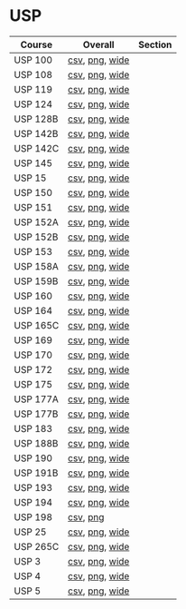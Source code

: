 # USP

| Course | Overall | Section |
| ------ | ------- | ------- |
| USP 100 | [csv](https://github.com/UCSD-Historical-Enrollment-Data/2024Spring/blob/main/overall/USP%20100.csv), [png](https://raw.githubusercontent.com/UCSD-Historical-Enrollment-Data/2024Spring/main/plot_overall/USP%20100.png), [wide](https://raw.githubusercontent.com/UCSD-Historical-Enrollment-Data/2024Spring/main/plot_overall_wide/USP%20100.png) |  |
| USP 108 | [csv](https://github.com/UCSD-Historical-Enrollment-Data/2024Spring/blob/main/overall/USP%20108.csv), [png](https://raw.githubusercontent.com/UCSD-Historical-Enrollment-Data/2024Spring/main/plot_overall/USP%20108.png), [wide](https://raw.githubusercontent.com/UCSD-Historical-Enrollment-Data/2024Spring/main/plot_overall_wide/USP%20108.png) |  |
| USP 119 | [csv](https://github.com/UCSD-Historical-Enrollment-Data/2024Spring/blob/main/overall/USP%20119.csv), [png](https://raw.githubusercontent.com/UCSD-Historical-Enrollment-Data/2024Spring/main/plot_overall/USP%20119.png), [wide](https://raw.githubusercontent.com/UCSD-Historical-Enrollment-Data/2024Spring/main/plot_overall_wide/USP%20119.png) |  |
| USP 124 | [csv](https://github.com/UCSD-Historical-Enrollment-Data/2024Spring/blob/main/overall/USP%20124.csv), [png](https://raw.githubusercontent.com/UCSD-Historical-Enrollment-Data/2024Spring/main/plot_overall/USP%20124.png), [wide](https://raw.githubusercontent.com/UCSD-Historical-Enrollment-Data/2024Spring/main/plot_overall_wide/USP%20124.png) |  |
| USP 128B | [csv](https://github.com/UCSD-Historical-Enrollment-Data/2024Spring/blob/main/overall/USP%20128B.csv), [png](https://raw.githubusercontent.com/UCSD-Historical-Enrollment-Data/2024Spring/main/plot_overall/USP%20128B.png), [wide](https://raw.githubusercontent.com/UCSD-Historical-Enrollment-Data/2024Spring/main/plot_overall_wide/USP%20128B.png) |  |
| USP 142B | [csv](https://github.com/UCSD-Historical-Enrollment-Data/2024Spring/blob/main/overall/USP%20142B.csv), [png](https://raw.githubusercontent.com/UCSD-Historical-Enrollment-Data/2024Spring/main/plot_overall/USP%20142B.png), [wide](https://raw.githubusercontent.com/UCSD-Historical-Enrollment-Data/2024Spring/main/plot_overall_wide/USP%20142B.png) |  |
| USP 142C | [csv](https://github.com/UCSD-Historical-Enrollment-Data/2024Spring/blob/main/overall/USP%20142C.csv), [png](https://raw.githubusercontent.com/UCSD-Historical-Enrollment-Data/2024Spring/main/plot_overall/USP%20142C.png), [wide](https://raw.githubusercontent.com/UCSD-Historical-Enrollment-Data/2024Spring/main/plot_overall_wide/USP%20142C.png) |  |
| USP 145 | [csv](https://github.com/UCSD-Historical-Enrollment-Data/2024Spring/blob/main/overall/USP%20145.csv), [png](https://raw.githubusercontent.com/UCSD-Historical-Enrollment-Data/2024Spring/main/plot_overall/USP%20145.png), [wide](https://raw.githubusercontent.com/UCSD-Historical-Enrollment-Data/2024Spring/main/plot_overall_wide/USP%20145.png) |  |
| USP 15 | [csv](https://github.com/UCSD-Historical-Enrollment-Data/2024Spring/blob/main/overall/USP%2015.csv), [png](https://raw.githubusercontent.com/UCSD-Historical-Enrollment-Data/2024Spring/main/plot_overall/USP%2015.png), [wide](https://raw.githubusercontent.com/UCSD-Historical-Enrollment-Data/2024Spring/main/plot_overall_wide/USP%2015.png) |  |
| USP 150 | [csv](https://github.com/UCSD-Historical-Enrollment-Data/2024Spring/blob/main/overall/USP%20150.csv), [png](https://raw.githubusercontent.com/UCSD-Historical-Enrollment-Data/2024Spring/main/plot_overall/USP%20150.png), [wide](https://raw.githubusercontent.com/UCSD-Historical-Enrollment-Data/2024Spring/main/plot_overall_wide/USP%20150.png) |  |
| USP 151 | [csv](https://github.com/UCSD-Historical-Enrollment-Data/2024Spring/blob/main/overall/USP%20151.csv), [png](https://raw.githubusercontent.com/UCSD-Historical-Enrollment-Data/2024Spring/main/plot_overall/USP%20151.png), [wide](https://raw.githubusercontent.com/UCSD-Historical-Enrollment-Data/2024Spring/main/plot_overall_wide/USP%20151.png) |  |
| USP 152A | [csv](https://github.com/UCSD-Historical-Enrollment-Data/2024Spring/blob/main/overall/USP%20152A.csv), [png](https://raw.githubusercontent.com/UCSD-Historical-Enrollment-Data/2024Spring/main/plot_overall/USP%20152A.png), [wide](https://raw.githubusercontent.com/UCSD-Historical-Enrollment-Data/2024Spring/main/plot_overall_wide/USP%20152A.png) |  |
| USP 152B | [csv](https://github.com/UCSD-Historical-Enrollment-Data/2024Spring/blob/main/overall/USP%20152B.csv), [png](https://raw.githubusercontent.com/UCSD-Historical-Enrollment-Data/2024Spring/main/plot_overall/USP%20152B.png), [wide](https://raw.githubusercontent.com/UCSD-Historical-Enrollment-Data/2024Spring/main/plot_overall_wide/USP%20152B.png) |  |
| USP 153 | [csv](https://github.com/UCSD-Historical-Enrollment-Data/2024Spring/blob/main/overall/USP%20153.csv), [png](https://raw.githubusercontent.com/UCSD-Historical-Enrollment-Data/2024Spring/main/plot_overall/USP%20153.png), [wide](https://raw.githubusercontent.com/UCSD-Historical-Enrollment-Data/2024Spring/main/plot_overall_wide/USP%20153.png) |  |
| USP 158A | [csv](https://github.com/UCSD-Historical-Enrollment-Data/2024Spring/blob/main/overall/USP%20158A.csv), [png](https://raw.githubusercontent.com/UCSD-Historical-Enrollment-Data/2024Spring/main/plot_overall/USP%20158A.png), [wide](https://raw.githubusercontent.com/UCSD-Historical-Enrollment-Data/2024Spring/main/plot_overall_wide/USP%20158A.png) |  |
| USP 159B | [csv](https://github.com/UCSD-Historical-Enrollment-Data/2024Spring/blob/main/overall/USP%20159B.csv), [png](https://raw.githubusercontent.com/UCSD-Historical-Enrollment-Data/2024Spring/main/plot_overall/USP%20159B.png), [wide](https://raw.githubusercontent.com/UCSD-Historical-Enrollment-Data/2024Spring/main/plot_overall_wide/USP%20159B.png) |  |
| USP 160 | [csv](https://github.com/UCSD-Historical-Enrollment-Data/2024Spring/blob/main/overall/USP%20160.csv), [png](https://raw.githubusercontent.com/UCSD-Historical-Enrollment-Data/2024Spring/main/plot_overall/USP%20160.png), [wide](https://raw.githubusercontent.com/UCSD-Historical-Enrollment-Data/2024Spring/main/plot_overall_wide/USP%20160.png) |  |
| USP 164 | [csv](https://github.com/UCSD-Historical-Enrollment-Data/2024Spring/blob/main/overall/USP%20164.csv), [png](https://raw.githubusercontent.com/UCSD-Historical-Enrollment-Data/2024Spring/main/plot_overall/USP%20164.png), [wide](https://raw.githubusercontent.com/UCSD-Historical-Enrollment-Data/2024Spring/main/plot_overall_wide/USP%20164.png) |  |
| USP 165C | [csv](https://github.com/UCSD-Historical-Enrollment-Data/2024Spring/blob/main/overall/USP%20165C.csv), [png](https://raw.githubusercontent.com/UCSD-Historical-Enrollment-Data/2024Spring/main/plot_overall/USP%20165C.png), [wide](https://raw.githubusercontent.com/UCSD-Historical-Enrollment-Data/2024Spring/main/plot_overall_wide/USP%20165C.png) |  |
| USP 169 | [csv](https://github.com/UCSD-Historical-Enrollment-Data/2024Spring/blob/main/overall/USP%20169.csv), [png](https://raw.githubusercontent.com/UCSD-Historical-Enrollment-Data/2024Spring/main/plot_overall/USP%20169.png), [wide](https://raw.githubusercontent.com/UCSD-Historical-Enrollment-Data/2024Spring/main/plot_overall_wide/USP%20169.png) |  |
| USP 170 | [csv](https://github.com/UCSD-Historical-Enrollment-Data/2024Spring/blob/main/overall/USP%20170.csv), [png](https://raw.githubusercontent.com/UCSD-Historical-Enrollment-Data/2024Spring/main/plot_overall/USP%20170.png), [wide](https://raw.githubusercontent.com/UCSD-Historical-Enrollment-Data/2024Spring/main/plot_overall_wide/USP%20170.png) |  |
| USP 172 | [csv](https://github.com/UCSD-Historical-Enrollment-Data/2024Spring/blob/main/overall/USP%20172.csv), [png](https://raw.githubusercontent.com/UCSD-Historical-Enrollment-Data/2024Spring/main/plot_overall/USP%20172.png), [wide](https://raw.githubusercontent.com/UCSD-Historical-Enrollment-Data/2024Spring/main/plot_overall_wide/USP%20172.png) |  |
| USP 175 | [csv](https://github.com/UCSD-Historical-Enrollment-Data/2024Spring/blob/main/overall/USP%20175.csv), [png](https://raw.githubusercontent.com/UCSD-Historical-Enrollment-Data/2024Spring/main/plot_overall/USP%20175.png), [wide](https://raw.githubusercontent.com/UCSD-Historical-Enrollment-Data/2024Spring/main/plot_overall_wide/USP%20175.png) |  |
| USP 177A | [csv](https://github.com/UCSD-Historical-Enrollment-Data/2024Spring/blob/main/overall/USP%20177A.csv), [png](https://raw.githubusercontent.com/UCSD-Historical-Enrollment-Data/2024Spring/main/plot_overall/USP%20177A.png), [wide](https://raw.githubusercontent.com/UCSD-Historical-Enrollment-Data/2024Spring/main/plot_overall_wide/USP%20177A.png) |  |
| USP 177B | [csv](https://github.com/UCSD-Historical-Enrollment-Data/2024Spring/blob/main/overall/USP%20177B.csv), [png](https://raw.githubusercontent.com/UCSD-Historical-Enrollment-Data/2024Spring/main/plot_overall/USP%20177B.png), [wide](https://raw.githubusercontent.com/UCSD-Historical-Enrollment-Data/2024Spring/main/plot_overall_wide/USP%20177B.png) |  |
| USP 183 | [csv](https://github.com/UCSD-Historical-Enrollment-Data/2024Spring/blob/main/overall/USP%20183.csv), [png](https://raw.githubusercontent.com/UCSD-Historical-Enrollment-Data/2024Spring/main/plot_overall/USP%20183.png), [wide](https://raw.githubusercontent.com/UCSD-Historical-Enrollment-Data/2024Spring/main/plot_overall_wide/USP%20183.png) |  |
| USP 188B | [csv](https://github.com/UCSD-Historical-Enrollment-Data/2024Spring/blob/main/overall/USP%20188B.csv), [png](https://raw.githubusercontent.com/UCSD-Historical-Enrollment-Data/2024Spring/main/plot_overall/USP%20188B.png), [wide](https://raw.githubusercontent.com/UCSD-Historical-Enrollment-Data/2024Spring/main/plot_overall_wide/USP%20188B.png) |  |
| USP 190 | [csv](https://github.com/UCSD-Historical-Enrollment-Data/2024Spring/blob/main/overall/USP%20190.csv), [png](https://raw.githubusercontent.com/UCSD-Historical-Enrollment-Data/2024Spring/main/plot_overall/USP%20190.png), [wide](https://raw.githubusercontent.com/UCSD-Historical-Enrollment-Data/2024Spring/main/plot_overall_wide/USP%20190.png) |  |
| USP 191B | [csv](https://github.com/UCSD-Historical-Enrollment-Data/2024Spring/blob/main/overall/USP%20191B.csv), [png](https://raw.githubusercontent.com/UCSD-Historical-Enrollment-Data/2024Spring/main/plot_overall/USP%20191B.png), [wide](https://raw.githubusercontent.com/UCSD-Historical-Enrollment-Data/2024Spring/main/plot_overall_wide/USP%20191B.png) |  |
| USP 193 | [csv](https://github.com/UCSD-Historical-Enrollment-Data/2024Spring/blob/main/overall/USP%20193.csv), [png](https://raw.githubusercontent.com/UCSD-Historical-Enrollment-Data/2024Spring/main/plot_overall/USP%20193.png), [wide](https://raw.githubusercontent.com/UCSD-Historical-Enrollment-Data/2024Spring/main/plot_overall_wide/USP%20193.png) |  |
| USP 194 | [csv](https://github.com/UCSD-Historical-Enrollment-Data/2024Spring/blob/main/overall/USP%20194.csv), [png](https://raw.githubusercontent.com/UCSD-Historical-Enrollment-Data/2024Spring/main/plot_overall/USP%20194.png), [wide](https://raw.githubusercontent.com/UCSD-Historical-Enrollment-Data/2024Spring/main/plot_overall_wide/USP%20194.png) |  |
| USP 198 | [csv](https://github.com/UCSD-Historical-Enrollment-Data/2024Spring/blob/main/overall/USP%20198.csv), [png](https://raw.githubusercontent.com/UCSD-Historical-Enrollment-Data/2024Spring/main/plot_overall/USP%20198.png) |  |
| USP 25 | [csv](https://github.com/UCSD-Historical-Enrollment-Data/2024Spring/blob/main/overall/USP%2025.csv), [png](https://raw.githubusercontent.com/UCSD-Historical-Enrollment-Data/2024Spring/main/plot_overall/USP%2025.png), [wide](https://raw.githubusercontent.com/UCSD-Historical-Enrollment-Data/2024Spring/main/plot_overall_wide/USP%2025.png) |  |
| USP 265C | [csv](https://github.com/UCSD-Historical-Enrollment-Data/2024Spring/blob/main/overall/USP%20265C.csv), [png](https://raw.githubusercontent.com/UCSD-Historical-Enrollment-Data/2024Spring/main/plot_overall/USP%20265C.png), [wide](https://raw.githubusercontent.com/UCSD-Historical-Enrollment-Data/2024Spring/main/plot_overall_wide/USP%20265C.png) |  |
| USP 3 | [csv](https://github.com/UCSD-Historical-Enrollment-Data/2024Spring/blob/main/overall/USP%203.csv), [png](https://raw.githubusercontent.com/UCSD-Historical-Enrollment-Data/2024Spring/main/plot_overall/USP%203.png), [wide](https://raw.githubusercontent.com/UCSD-Historical-Enrollment-Data/2024Spring/main/plot_overall_wide/USP%203.png) |  |
| USP 4 | [csv](https://github.com/UCSD-Historical-Enrollment-Data/2024Spring/blob/main/overall/USP%204.csv), [png](https://raw.githubusercontent.com/UCSD-Historical-Enrollment-Data/2024Spring/main/plot_overall/USP%204.png), [wide](https://raw.githubusercontent.com/UCSD-Historical-Enrollment-Data/2024Spring/main/plot_overall_wide/USP%204.png) |  |
| USP 5 | [csv](https://github.com/UCSD-Historical-Enrollment-Data/2024Spring/blob/main/overall/USP%205.csv), [png](https://raw.githubusercontent.com/UCSD-Historical-Enrollment-Data/2024Spring/main/plot_overall/USP%205.png), [wide](https://raw.githubusercontent.com/UCSD-Historical-Enrollment-Data/2024Spring/main/plot_overall_wide/USP%205.png) |  |
